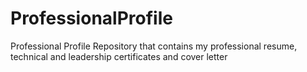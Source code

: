 # ProfessionalProfile
Professional Profile
Repository that contains my professional resume, technical and leadership certificates and cover letter
